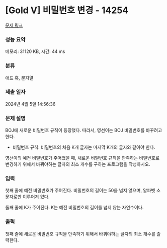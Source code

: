# [Gold V] 비밀번호 변경 - 14254 

[문제 링크](https://www.acmicpc.net/problem/14254) 

### 성능 요약

메모리: 31120 KB, 시간: 44 ms

### 분류

애드 혹, 문자열

### 제출 일자

2024년 4월 5일 14:56:36

### 문제 설명

<p>BOJ에 새로운 비밀번호 규칙이 등장했다. 따라서, 영선이는 BOJ 비밀번호를 바꾸려고 한다.</p>

<ul>
	<li>비밀번호 규칙: 비밀번호의 처음 K개 글자는 마지막 K개의 글자와 같아야 한다.</li>
</ul>

<p>영선이의 예전 비밀번호가 주어졌을 때, 새로운 비밀번호 규칙을 만족하는 비밀번호로 변경하기 위해서 바꿔야하는 글자의 최소 개수를 구하는 프로그램을 작성하시오.</p>

### 입력 

 <p>첫째 줄에 예전 비밀번호가 주어진다. 비밀번호의 길이는 50을 넘지 않으며, 알파벳 소문자로만 이루어져 있다.</p>

<p>둘째 줄에 K가 주어진다. K는 예전 비밀번호의 길이를 넘지 않는 자연수이다.</p>

### 출력 

 <p>첫째 줄에 새로운 비밀번호 규칙을 만족하기 위해서 바꿔야하는 글자의 최소 개수를 출력한다.</p>

